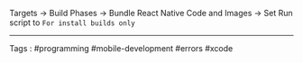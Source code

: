 Targets $\rightarrow$ Build Phases $\rightarrow$ Bundle React Native Code and Images $\rightarrow$ Set Run script to `For install builds only` 

___
Tags : #programming #mobile-development #errors #xcode
